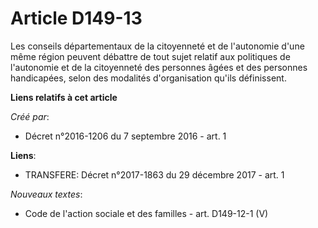 # Article D149-13

Les conseils départementaux de la citoyenneté et de l'autonomie d'une même région peuvent débattre de tout sujet relatif aux
politiques de l'autonomie et de la citoyenneté des personnes âgées et des personnes handicapées, selon des modalités
d'organisation qu'ils définissent.

**Liens relatifs à cet article**

_Créé par_:

  - Décret n°2016-1206 du 7 septembre 2016 - art. 1

**Liens**:

  - TRANSFERE: Décret n°2017-1863 du 29 décembre 2017 - art. 1

_Nouveaux textes_:

  - Code de l'action sociale et des familles - art. D149-12-1 (V)
